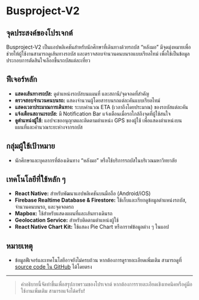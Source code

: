 # Busproject-V2

## จุดประสงค์ของโปรเจกต์
Busproject-V2 เป็นแอปพลิเคชันสำหรับนักศึกษาที่เดินทางด้วยรถบัส “หลังมอ” มีจุดมุ่งหมายเพื่อช่วยให้ผู้ใช้งานสามารถดูเส้นทางรถบัส และตรวจสอบจำนวนคนบนรถแบบเรียลไทม์ เพื่อใช้เป็นข้อมูลประกอบการตัดสินใจเลือกขึ้นรถบัสแต่ละเที่ยว

## ฟีเจอร์หลัก
- **แสดงเส้นทางรถบัส:** ดูตำแหน่งรถบัสบนแผนที่ และสถานี/จุดจอดที่สำคัญ
- **ตรวจสอบจำนวนคนบนรถ:** แสดงจำนวนผู้โดยสารบนรถแต่ละคันแบบเรียลไทม์
- **แสดงเวลาประมาณการเดินทาง:** ระบบคำนวณ ETA (เวลาถึงโดยประมาณ) ของรถบัสแต่ละคัน
- **แจ้งเตือนสถานะรถบัส:** มี Notification Bar แจ้งเตือนเมื่อรถใกล้ถึงจุดที่ผู้ใช้สนใจ
- **ดูตำแหน่งผู้ใช้:** แอปจะขออนุญาตและติดตามตำแหน่ง GPS ของผู้ใช้ เพื่อแสดงตำแหน่งบนแผนที่และคำนวณระยะห่างจากรถบัส

## กลุ่มผู้ใช้เป้าหมาย
- นักศึกษาและบุคลากรที่ต้องเดินทาง “หลังมอ” หรือใช้บริการรถบัสในบริเวณมหาวิทยาลัย

## เทคโนโลยีที่ใช้หลัก ๆ
- **React Native:** สำหรับพัฒนาแอปพลิเคชันบนมือถือ (Android/iOS)
- **Firebase Realtime Database & Firestore:** ใช้เก็บและเรียกดูข้อมูลตำแหน่งรถบัส, จำนวนคนบนรถ, และจุดจอดรถ
- **Mapbox:** ใช้สำหรับแสดงแผนที่และเส้นทางเดินรถ
- **Geolocation Service:** สำหรับติดตามตำแหน่งผู้ใช้
- **React Native Chart Kit:** ใช้แสดง Pie Chart หรือกราฟข้อมูลต่าง ๆ ในแอป

## หมายเหตุ
- ข้อมูลฟีเจอร์และเทคโนโลยีอาจยังไม่ครบถ้วน หากต้องการดูรายละเอียดเพิ่มเติม สามารถดูที่ [source code ใน GitHub](https://github.com/shuwangp/Busproject-V2) ได้โดยตรง

---

> คำอธิบายนี้จัดทำขึ้นเพื่อสรุปภาพรวมของโปรเจกต์ หากต้องการรายละเอียดเชิงเทคนิคหรือคู่มือใช้งานเพิ่มเติม สามารถแจ้งได้ครับ!
